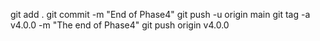 git add .
git commit -m "End of Phase4"
git push -u origin main
git tag -a v4.0.0 -m "The end of Phase4"
git push origin v4.0.0
